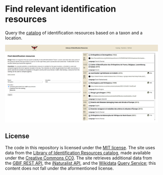 # Find relevant identification resources

Query the [catalog](https://github.com/identification-resources/catalog) of identification resources based on a taxon and a location.

[![Screenshot of the site](README-figure-1.png)](https://identification-resources.github.io/proof-of-concept/?taxon=1458&location=45%2C5)

## License

The code in this repository is licensed under the [MIT license](https://github.com/identification-resources/proof-of-concept/blob/main/LICENSE).
The site uses data from the [Library of Identification Resources catalog](https://github.com/identification-resources/catalog/), made available
under the [Creative Commons CC0](https://creativecommons.org/publicdomain/zero/1.0/deed.en).
The site retrieves additional data from the [GBIF REST API](https://www.gbif.org/developer/summary), the [iNaturalist API](https://api.inaturalist.org/v1/docs/),
and the [Wikidata](https://www.wikidata.org/) [Query Service](https://query.wikidata.org/); this content does not fall under the aformentioned license.

